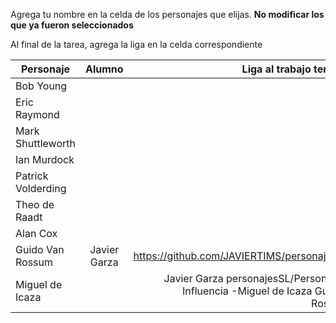 Agrega tu nombre en la celda de los personajes que elijas. **No modificar los que ya fueron seleccionados**

Al final de la tarea, agrega la liga en la celda correspondiente


| Personaje        | Alumno           | Liga al trabajo terminado  |
| ------------- |:-------------:| -----:|
| Bob Young      |  |  |
| Eric Raymond     |       |    |
| Mark Shuttleworth |       |     |
| Ian Murdock | | |
| Patrick Volderding| | |
| Theo de Raadt | | |
| Alan Cox| | |
| Guido Van Rossum | Javier Garza| https://github.com/JAVIERTIMS/personajesSL.git|
| Miguel de Icaza| | Javier Garza  personajesSL/Personakes de Influencia -Miguel de Icaza Guido Von Rossum.txt

    
  
